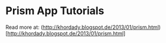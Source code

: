 Prism App Tutorials
=================

Read more at: (http://khordady.blogspot.de/2013/01/prism.html)[http://khordady.blogspot.de/2013/01/prism.html]
